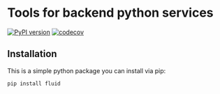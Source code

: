 # Tools for backend python services

[![PyPI version](https://badge.fury.io/py/metablock.svg)](https://badge.fury.io/py/metablock)
[![codecov](https://codecov.io/gh/quantmind/metablock-py/branch/master/graph/badge.svg?token=EAdSVpD0Af)](https://codecov.io/gh/quantmind/metablock-py)

## Installation

This is a simple python package you can install via pip:

```
pip install fluid
```

